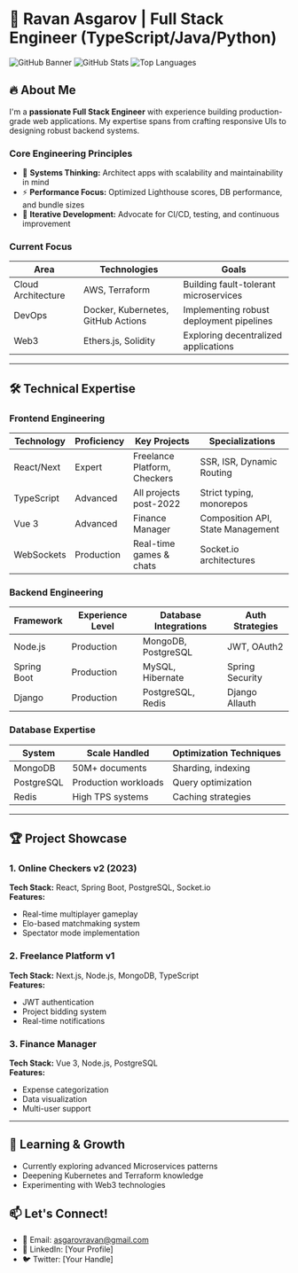 # 🚀 Ravan Asgarov | Full Stack Engineer (TypeScript/Java/Python)  

![GitHub Banner](https://via.placeholder.com/1500x500/0D1117/FFFFFF?text=Building%20Scalable%20Web%20Applications%20%7C%20Microservices%20%7C%20Real-time%20Systems)
![GitHub Stats](https://github-readme-stats.vercel.app/api?username=21Ravan12&show_icons=true&theme=radical)
![Top Languages](https://github-readme-stats.vercel.app/api/top-langs/?username=21Ravan12&layout=compact&theme=radical)

## 🔥 **About Me**  
I'm a **passionate Full Stack Engineer** with experience building production-grade web applications. My expertise spans from crafting responsive UIs to designing robust backend systems.

### **Core Engineering Principles**  
- 🧠 **Systems Thinking:** Architect apps with scalability and maintainability in mind  
- ⚡ **Performance Focus:** Optimized Lighthouse scores, DB performance, and bundle sizes  
- 🔁 **Iterative Development:** Advocate for CI/CD, testing, and continuous improvement  

### **Current Focus**  
| Area               | Technologies                      | Goals                                  |
|--------------------|-----------------------------------|----------------------------------------|
| Cloud Architecture | AWS, Terraform                   | Building fault-tolerant microservices  |
| DevOps             | Docker, Kubernetes, GitHub Actions| Implementing robust deployment pipelines|
| Web3               | Ethers.js, Solidity              | Exploring decentralized applications   |

---

## 🛠 **Technical Expertise**  

### **Frontend Engineering**  
| Technology  | Proficiency | Key Projects                          | Specializations                  |
|-------------|-------------|---------------------------------------|----------------------------------|
| React/Next  | Expert      | Freelance Platform, Checkers          | SSR, ISR, Dynamic Routing        |
| TypeScript  | Advanced    | All projects post-2022                | Strict typing, monorepos         |
| Vue 3       | Advanced    | Finance Manager                       | Composition API, State Management|
| WebSockets  | Production  | Real-time games & chats               | Socket.io architectures          |

### **Backend Engineering**  
| Framework   | Experience Level | Database Integrations          | Auth Strategies            |
|-------------|------------------|--------------------------------|----------------------------|
| Node.js     | Production       | MongoDB, PostgreSQL            | JWT, OAuth2                |
| Spring Boot | Production       | MySQL, Hibernate               | Spring Security            |
| Django      | Production       | PostgreSQL, Redis              | Django Allauth             |

### **Database Expertise**  
| System      | Scale Handled         | Optimization Techniques        |
|-------------|-----------------------|--------------------------------|
| MongoDB     | 50M+ documents        | Sharding, indexing             |
| PostgreSQL  | Production workloads   | Query optimization             |
| Redis       | High TPS systems       | Caching strategies             |

---

## 🏆 **Project Showcase**  

### **1. Online Checkers v2 (2023)**  
**Tech Stack:** React, Spring Boot, PostgreSQL, Socket.io  
**Features:**  
- Real-time multiplayer gameplay  
- Elo-based matchmaking system  
- Spectator mode implementation  

### **2. Freelance Platform v1**  
**Tech Stack:** Next.js, Node.js, MongoDB, TypeScript  
**Features:**  
- JWT authentication  
- Project bidding system  
- Real-time notifications  

### **3. Finance Manager**  
**Tech Stack:** Vue 3, Node.js, PostgreSQL  
**Features:**  
- Expense categorization  
- Data visualization  
- Multi-user support  

---

## 🌱 **Learning & Growth**  
- Currently exploring advanced Microservices patterns  
- Deepening Kubernetes and Terraform knowledge  
- Experimenting with Web3 technologies  

## 📫 **Let's Connect!**  
- 📧 Email: [asgarovravan@gmail.com](mailto:asgarovravan@gmail.com)  
- 💼 LinkedIn: [Your Profile]  
- 🐦 Twitter: [Your Handle]  
